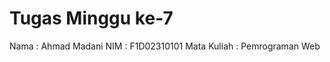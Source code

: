 # Tugas Minggu ke-7 

Nama        : Ahmad Madani
NIM         : F1D02310101
Mata Kuliah : Pemrograman Web
